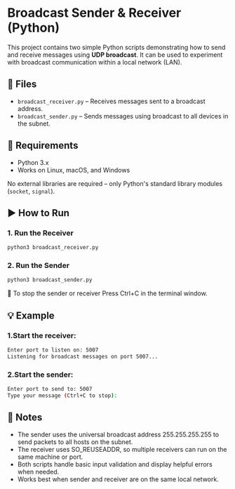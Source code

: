 # Broadcast Sender & Receiver (Python)

This project contains two simple Python scripts demonstrating how to send and receive messages using **UDP broadcast**. It can be used to experiment with broadcast communication within a local network (LAN).

## 📄 Files

- `broadcast_receiver.py` – Receives messages sent to a broadcast address.
- `broadcast_sender.py` – Sends messages using broadcast to all devices in the subnet.

## 🧰 Requirements

- Python 3.x  
- Works on Linux, macOS, and Windows  

No external libraries are required – only Python's standard library modules (`socket`, `signal`).

## ▶️ How to Run

### 1. Run the Receiver

```bash
python3 broadcast_receiver.py
```
### 2. Run the Sender
```bash
python3 broadcast_sender.py
```
🛑 To stop the sender or receiver Press Ctrl+C in the terminal window.

## 💡 Example
### 1.Start the receiver:
```bash
Enter port to listen on: 5007
Listening for broadcast messages on port 5007...
```
### 2.Start the sender:
```bash
Enter port to send to: 5007
Type your message (Ctrl+C to stop):
```
## 📡 Notes
- The sender uses the universal broadcast address 255.255.255.255 to send packets to all hosts on the subnet.
- The receiver uses SO_REUSEADDR, so multiple receivers can run on the same machine or port.
- Both scripts handle basic input validation and display helpful errors when needed.
- Works best when sender and receiver are on the same local network.

